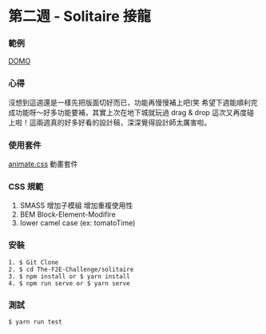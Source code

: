 # 第二週 - Solitaire 接龍

### 範例

[DOMO](https://rexhung0302.github.io/The-F2E-Challenge/solitaire/dist/index.html#/index)

### 心得
沒想到這週還是一樣先把版面切好而已，功能再慢慢補上吧(笑
希望下週能順利完成功能呀～好多功能要補，其實上次在地下城就玩過 drag & drop 這次又再度碰上啦！這兩週真的好多好看的設計稿，深深覺得設計師太厲害啦。

### 使用套件
[animate.css](https://github.com/daneden/animate.css) 動畫套件

### CSS 規範
1. SMASS 增加子模組 增加重複使用性
2. BEM Block-Element-Modifire
3. lower camel case (ex: tomatoTime)

### 安裝
```
1. $ Git Clone
2. $ cd The-F2E-Challenge/solitaire
3. $ npm install or $ yarn install
4. $ npm run serve or $ yarn serve
```

### 測試
```
$ yarn run test
```